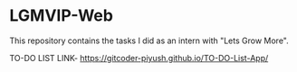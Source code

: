 # LGMVIP-Web
This repository contains the tasks I did as an intern with "Lets Grow More".

TO-DO LIST LINK- https://gitcoder-piyush.github.io/TO-DO-List-App/

